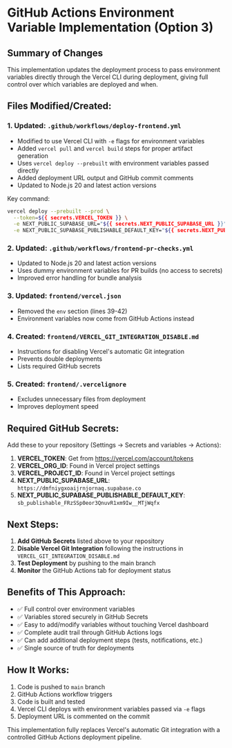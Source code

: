# GitHub Actions Environment Variable Implementation (Option 3)

## Summary of Changes

This implementation updates the deployment process to pass environment variables directly through the Vercel CLI during deployment, giving full control over which variables are deployed and when.

## Files Modified/Created:

### 1. **Updated: `.github/workflows/deploy-frontend.yml`**
- Modified to use Vercel CLI with `-e` flags for environment variables
- Added `vercel pull` and `vercel build` steps for proper artifact generation
- Uses `vercel deploy --prebuilt` with environment variables passed directly
- Added deployment URL output and GitHub commit comments
- Updated to Node.js 20 and latest action versions

Key command:
```bash
vercel deploy --prebuilt --prod \
  --token=${{ secrets.VERCEL_TOKEN }} \
  -e NEXT_PUBLIC_SUPABASE_URL="${{ secrets.NEXT_PUBLIC_SUPABASE_URL }}" \
  -e NEXT_PUBLIC_SUPABASE_PUBLISHABLE_DEFAULT_KEY="${{ secrets.NEXT_PUBLIC_SUPABASE_PUBLISHABLE_DEFAULT_KEY }}"
```

### 2. **Updated: `.github/workflows/frontend-pr-checks.yml`**
- Updated to Node.js 20 and latest action versions
- Uses dummy environment variables for PR builds (no access to secrets)
- Improved error handling for bundle analysis

### 3. **Updated: `frontend/vercel.json`**
- Removed the `env` section (lines 39-42) 
- Environment variables now come from GitHub Actions instead

### 4. **Created: `frontend/VERCEL_GIT_INTEGRATION_DISABLE.md`**
- Instructions for disabling Vercel's automatic Git integration
- Prevents double deployments
- Lists required GitHub secrets

### 5. **Created: `frontend/.vercelignore`**
- Excludes unnecessary files from deployment
- Improves deployment speed

## Required GitHub Secrets:

Add these to your repository (Settings → Secrets and variables → Actions):

1. **VERCEL_TOKEN**: Get from https://vercel.com/account/tokens
2. **VERCEL_ORG_ID**: Found in Vercel project settings  
3. **VERCEL_PROJECT_ID**: Found in Vercel project settings
4. **NEXT_PUBLIC_SUPABASE_URL**: `https://dmfniygxoaijrnjornaq.supabase.co`
5. **NEXT_PUBLIC_SUPABASE_PUBLISHABLE_DEFAULT_KEY**: `sb_publishable_FRzSSp0eor3QnuvR1xm9Iw__MTjWqfx`

## Next Steps:

1. **Add GitHub Secrets** listed above to your repository
2. **Disable Vercel Git Integration** following the instructions in `VERCEL_GIT_INTEGRATION_DISABLE.md`
3. **Test Deployment** by pushing to the main branch
4. **Monitor** the GitHub Actions tab for deployment status

## Benefits of This Approach:

- ✅ Full control over environment variables
- ✅ Variables stored securely in GitHub Secrets
- ✅ Easy to add/modify variables without touching Vercel dashboard
- ✅ Complete audit trail through GitHub Actions logs
- ✅ Can add additional deployment steps (tests, notifications, etc.)
- ✅ Single source of truth for deployments

## How It Works:

1. Code is pushed to `main` branch
2. GitHub Actions workflow triggers
3. Code is built and tested
4. Vercel CLI deploys with environment variables passed via `-e` flags
5. Deployment URL is commented on the commit

This implementation fully replaces Vercel's automatic Git integration with a controlled GitHub Actions deployment pipeline.